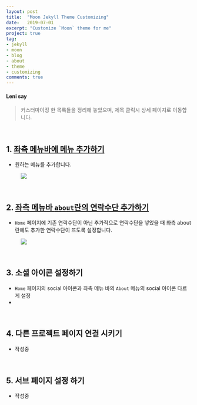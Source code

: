 ```yaml
---
layout: post
title:  "Moon Jekyll Theme Customizing"
date:   2019-07-01
excerpt: "Customize `Moon` theme for me"
project: true
tag:
- jekyll
- moon
- blog
- about
- theme
- customizing
comments: true
---
```


#### Leni say
> 커스터마이징 한 목록들을 정리해 놓았으며, 제목 클릭시 상세 페이지로 이동합니다.

<br>

## 1. [좌측 메뉴바에 메뉴 추가하기](/add-left-menu/)
  - 원하는 메뉴를 추가합니다.

<figure>
    <a href="https://github.com/byLeni/byLeni.github.io/blob/master/_posts/2019-07-01-customizing/leftMenu.png?raw=true"><img src="https://github.com/byLeni/byLeni.github.io/blob/master/_posts/2019-07-01-customizing/leftMenu.png?raw=true"></a>
</figure>

<br>

## 2. [좌측 메뉴바 `about`란의 연락수단 추가하기](/add-social-menu/)
  - `Home` 페이지에 기존 연락수단이 아닌 추가적으로 연락수단을 넣었을 때 좌측 about 란에도 추가한 연락수단이 뜨도록 설정합니다.

<figure>
    <a href="https://github.com/byLeni/byLeni.github.io/blob/master/_posts/2019-07-01-customizing/addCount.png?raw=true"><img src="https://github.com/byLeni/byLeni.github.io/blob/master/_posts/2019-07-01-customizing/addCount.png?raw=true"></a>
</figure>

<br>

## 3. 소셜 아이콘 설정하기
  - `Home` 페이지의 social 아이콘과 좌측 메뉴 바의 `About` 메뉴의 social 아이콘 다르게 설정
  - 
    
<br>

## 4. 다른 프로젝트 페이지 연결 시키기
  - 작성중

<br>

## 5. 서브 페이지 설정 하기
  - 작성중
